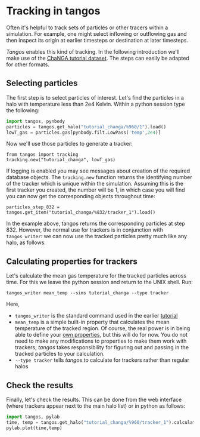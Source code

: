Tracking in tangos
==================

Often it's helpful to track sets of particles or other tracers within a simulation.
For example, one might select inflowing or outflowing gas and then inspect its origin
at earlier timesteps or destination at later timesteps.

_Tangos_ enables this kind of tracking. In the following introduction we'll make use of the
[ChaNGA tutorial dataset](first_steps_changa+ahf.md). The steps can easily be adapted for other
formats.

Selecting particles
-------------------

The first step is to select particles of interest. Let's find the particles in a halo with temperature
less than 2e4 Kelvin. Within a python session type the following:
 
```python
import tangos, pynbody
particles = tangos.get_halo("tutorial_changa/%960/1").load()
lowT_gas = particles.gas[pynbody.filt.LowPass('temp',2e4)]
```

Now we'll use those particles to generate a  tracker:
```
from tangos import tracking
tracking.new("tutorial_changa", lowT_gas)
```

If logging is enabled you may see messages about creation of the required
database objects. The `tracking.new` function returns the identifying number of the
tracker which is unique within the simulation. Assuming this is the first tracker
you created, the number will be 1, in which case you will find you can now get the corresponding
objects throughout time:
```
particles_step_832 = tangos.get_item("tutorial_changa/%832/tracker_1").load() 
```
In the example above, tangos returns the corresponding particles at step 832. However,
the normal use for trackers is in conjunction with `tangos_writer`: we can now use the
tracked particles pretty much like any halo, as follows.

Calculating properties for trackers
-----------------------------------

Let's calculate the mean gas temperature for the tracked particles across time. For this
we leave the python session and return to the UNIX shell. Run:

```
tangos_writer mean_temp --sims tutorial_changa --type tracker
```
Here,
 * `tangos_writer` is the standard command used in the earlier [tutorial](first_steps_changa+ahf.md)
 * `mean_temp` is a simple built-in property that calculates the mean temperature of the tracked region. 
   Of course, the real power is in being able to define your [own properties](custom_properties.md), but this will do for now. 
   You do not need to make any modifications to properties to make them work with trackers; _tangos_ takes
   responsibility for figuring out and passing in the tracked particles to your calculation.
 * `--type tracker` tells _tangos_ to calculate for trackers rather than regular halos

Check the results
-----------------

Finally, let's check the results. This can be done from the web interface (where trackers appear next
to the main halo list) or in python as follows:

```python
import tangos, pylab
time, temp = tangos.get_halo("tutorial_changa/%960/tracker_1").calculate_for_progenitors("t()","mean_temp")
pylab.plot(time,temp)
```


